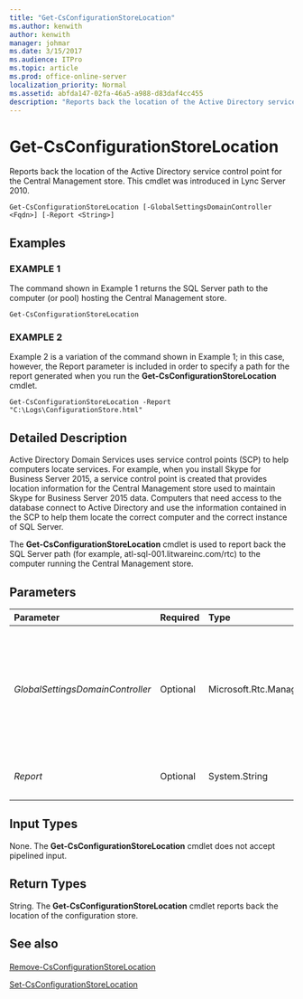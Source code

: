 ```yaml
---
title: "Get-CsConfigurationStoreLocation"
ms.author: kenwith
author: kenwith
manager: johmar
ms.date: 3/15/2017
ms.audience: ITPro
ms.topic: article
ms.prod: office-online-server
localization_priority: Normal
ms.assetid: abfda147-02fa-46a5-a988-d83daf4cc455
description: "Reports back the location of the Active Directory service control point for the Central Management store. This cmdlet was introduced in Lync Server 2010."
---
```


# Get-CsConfigurationStoreLocation
 
Reports back the location of the Active Directory service control point for the Central Management store. This cmdlet was introduced in Lync Server 2010.
  
```
Get-CsConfigurationStoreLocation [-GlobalSettingsDomainController <Fqdn>] [-Report <String>]

```

## Examples

### EXAMPLE 1

The command shown in Example 1 returns the SQL Server path to the computer (or pool) hosting the Central Management store.
  
```
Get-CsConfigurationStoreLocation
```

### EXAMPLE 2

Example 2 is a variation of the command shown in Example 1; in this case, however, the Report parameter is included in order to specify a path for the report generated when you run the **Get-CsConfigurationStoreLocation** cmdlet.
  
```
Get-CsConfigurationStoreLocation -Report "C:\Logs\ConfigurationStore.html"
```

## Detailed Description

Active Directory Domain Services uses service control points (SCP) to help computers locate services. For example, when you install Skype for Business Server 2015, a service control point is created that provides location information for the Central Management store used to maintain Skype for Business Server 2015 data. Computers that need access to the database connect to Active Directory and use the information contained in the SCP to help them locate the correct computer and the correct instance of SQL Server.
  
The **Get-CsConfigurationStoreLocation** cmdlet is used to report back the SQL Server path (for example, atl-sql-001.litwareinc.com/rtc) to the computer running the Central Management store.
  
## Parameters

|**Parameter**|**Required**|**Type**|**Description**|
|:-----|:-----|:-----|:-----|
| _GlobalSettingsDomainController_ <br/> |Optional  <br/> |Microsoft.Rtc.Management.Deploy.Fqdn  <br/> |Fully qualified domain name (FQDN) of a domain controller where global settings are stored. If global settings are stored in the Active Directory System container, then this parameter must point to the root domain controller. If global settings are stored in the Configuration container, then any domain controller can be used and this parameter can be omitted.  <br/> |
| _Report_ <br/> |Optional  <br/> |System.String  <br/> |Enables you to specify a file path for the log file created when the cmdlet runs. For example:  `-Report "C:\Logs\ConfigurationStore.html"` <br/> |
   
## Input Types

None. The **Get-CsConfigurationStoreLocation** cmdlet does not accept pipelined input.
  
## Return Types

String. The **Get-CsConfigurationStoreLocation** cmdlet reports back the location of the configuration store.
  
## See also

#### 

[Remove-CsConfigurationStoreLocation](remove-csconfigurationstorelocation.md)
  
[Set-CsConfigurationStoreLocation](set-csconfigurationstorelocation.md)

